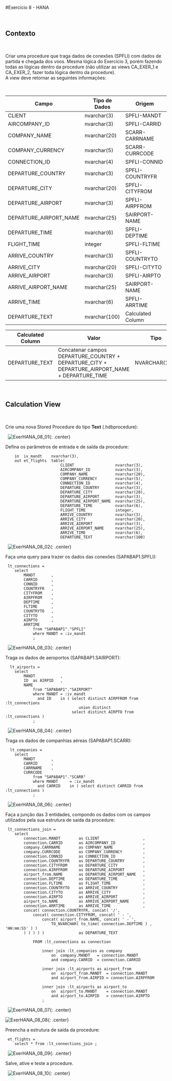 #Exercício 8 - HANA

&nbsp;
## Contexto
&nbsp;

Criar uma procedure que traga dados de conexões (SPFLI) com dados de partida e chegada dos voos. Mesma lógica do Exercício 3, porém fazendo todas as lógicas dentro da procedure (não utilizar as views CA_EXER_1 e CA_EXER_2, fazer toda lógica dentro da procedure).  
A view deve retornar as seguintes informações: 

&nbsp;

| Campo | Tipo de Dados | Origem |
| ----- | ------------- | ------ |
| CLIENT | nvarchar(3) | SPFLI-MANDT |
| AIRCOMPANY_ID | nvarchar(3) | SPFLI-CARRID |
| COMPANY_NAME | nvarchar(20) | SCARR-CARRNAME |
| COMPANY_CURRENCY | nvarchar(5) | SCARR-CURRCODE |
| CONNECTION_ID | nvarchar(4) | SPFLI-CONNID |
| DEPARTURE_COUNTRY | nvarchar(3) | SPFLI-COUNTRYFR |
| DEPARTURE_CITY | nvarchar(20) | SPFLI-CITYFROM |
| DEPARTURE_AIRPORT | nvarchar(3) | SPFLI-AIRPFROM |
| DEPARTURE_AIRPORT_NAME | nvarchar(25) | SAIRPORT-NAME |
| DEPARTURE_TIME | nvarchar(6) | SPFLI-DEPTIME |
| FLIGHT_TIME | integer | SPFLI-FLTIME |
| ARRIVE_COUNTRY | nvarchar(3) | SPFLI-COUNTRYTO |
| ARRIVE_CITY | nvarchar(20) | SPFLI-CITYTO |
| ARRIVE_AIRPORT | nvarchar(3) | SPFLI-AIRPTO |
| ARRIVE_AIRPORT_NAME | nvarchar(25) | SAIRPORT-NAME |
| ARRIVE_TIME | nvarchar(6) | SPFLI-ARRTIME
| DEPARTURE_TEXT | nvarchar(100) | Calculated Column |

| Calculated Column | Valor | Tipo |
| ----------------- | ----- | ---- |
| DEPARTURE_TEXT | Concatenar campos DEPARTURE_COUNTRY + DEPARTURE_CITY + DEPARTURE_AIRPORT_NAME + DEPARTURE_TIME | NVARCHAR(100) |

&nbsp;
## Calculation View
&nbsp;

Crie uma nova Stored Procedure do tipo **Text** (.hdbprocedure):

&nbsp;
![ExerHANA_08_01](../img/Exer_8/ExerHANA_08_01.jpg){: .center}
&nbsp;

Defina os parâmetros de entrada e de saída da procedure: 

```
	in 	iv_mandt 	nvarchar(3),
	out et_flights	table( 
						CLIENT 					nvarchar(3), 
						AIRCOMPANY_ID 			nvarchar(3), 
						COMPANY_NAME 			nvarchar(20),
						COMPANY_CURRENCY		nvarchar(5),
						CONNECTION_ID			nvarchar(4), 
						DEPARTURE_COUNTRY		nvarchar(3),
						DEPARTURE_CITY			nvarchar(20),
						DEPARTURE_AIRPORT		nvarchar(3),
						DEPARTURE_AIRPORT_NAME	nvarchar(25),
						DEPARTURE_TIME			nvarchar(6),
						FLIGHT_TIME				integer,
						ARRIVE_COUNTRY			nvarchar(3),
						ARRIVE_CITY				nvarchar(20),
						ARRIVE_AIRPORT			nvarchar(3),
						ARRIVE_AIRPORT_NAME		nvarchar(25),
						ARRIVE_TIME				nvarchar(6),
						DEPARTURE_TEXT			nvarchar(100)	
```
&nbsp;
![ExerHANA_08_02](../img/Exer_8/ExerHANA_08_02.jpg){: .center}
&nbsp;

Faça uma query para trazer os dados das conexões (SAPABAP1.SPFLI):

```
 lt_connections = 
 	select 
 		MANDT		, 
 		CARRID		, 
 		CONNID		, 
 		COUNTRYFR	, 
 		CITYFROM	, 
 		AIRPFROM	, 
 		DEPTIME		,
 		FLTIME		, 
 		COUNTRYTO	, 
 		CITYTO		,
 		AIRPTO		, 
 		ARRTIME 
 			from "SAPABAP1"."SPFLI" 
 			where MANDT = :iv_mandt 
 			; 
```
&nbsp;
![ExerHANA_08_03](../img/Exer_8/ExerHANA_08_03.jpg){: .center}
&nbsp;

Traga os dados de aeroportos (SAPABAP1.SAIRPORT):

```
  lt_airports = 
 	select
 		MANDT			, 
 		ID	as AIRPID	,
 		NAME
 			from "SAPABAP1"."SAIRPORT"
 			where MANDT = :iv_mandt
 			  and ID	in ( select distinct AIRPFROM from :lt_connections 
 			  					union distinct
 			  				 select distinct AIRPTO from :lt_connections )
			;
```
&nbsp;
![ExerHANA_08_04](../img/Exer_8/ExerHANA_08_04.jpg){: .center}
&nbsp;

Traga os dados de companhias aéreas (SAPABAP1.SCARR):

```
  lt_companies = 
 	select 
 		MANDT		, 
 		CARRID		,
 		CARRNAME	, 
 		CURRCODE
 			from "SAPABAP1"."SCARR"
 			where MANDT 	= :iv_mandt
 			  and CARRID 	in ( select distinct CARRID from :lt_connections ) 
			; 
```
&nbsp;
![ExerHANA_08_06](../img/Exer_8/ExerHANA_08_06.jpg){: .center}
&nbsp;

Faça a junção das 3 entidades, compondo os dados com os campos utilizados pela sua estrutura de saída da procedure:

```
 lt_connections_join = 
 	select 
		connection.MANDT 		as CLIENT 					,
		connection.CARRID 		as AIRCOMPANY_ID 			,
		company.CARRNAME		as COMPANY_NAME 			,
		company.CURRCODE		as COMPANY_CURRENCY			,
		connection.CONNID		as CONNECTION_ID			,
		connection.COUNTRYFR	as DEPARTURE_COUNTRY		,
		connection.CITYFROM		as DEPARTURE_CITY			,
		connection.AIRPFROM		as DEPARTURE_AIRPORT		,
		airport_from.NAME		as DEPARTURE_AIRPORT_NAME	,
		connection.DEPTIME		as DEPARTURE_TIME			,
		connection.FLTIME		as FLIGHT_TIME				,
		connection.COUNTRYTO	as ARRIVE_COUNTRY			,
		connection.CITYTO		as ARRIVE_CITY				,
		connection.AIRPTO		as ARRIVE_AIRPORT			,
		airport_to.NAME			as ARRIVE_AIRPORT_NAME		,
		connection.ARRTIME		as ARRIVE_TIME				,
		concat( connection.COUNTRYFR, concat( '/',
			concat( connection.CITYFROM, concat( ' - ', 
				concat( airport_from.NAME, concat( ' - ', 
					TO_NVARCHAR( to_time( connection.DEPTIME ) , 'HH:mm:SS' ) ) 
		) ) ) ) ) 				as DEPARTURE_TEXT		 	
			
			FROM :lt_connections as connection
				
				inner join :lt_companies as company
					on	company.MANDT	= connection.MANDT
					and company.CARRID	= connection.CARRID
					
				inner join :lt_airports as airport_from
					on	airport_from.MANDT 	= connection.MANDT
					and airport_from.AIRPID	= connection.AIRPFROM
				
				inner join :lt_airports as airport_to
					on	airport_to.MANDT 	= connection.MANDT
					and airport_to.AIRPID	= connection.AIRPTO
				;
```
&nbsp;
![ExerHANA_08_07](../img/Exer_8/ExerHANA_08_07.jpg){: .center}

![ExerHANA_08_08](../img/Exer_8/ExerHANA_08_08.jpg){: .center}
&nbsp;

Preencha a estrutura de saída da procedure:

```
 et_flights = 
 	select * from :lt_connections_join ;
``` 	
&nbsp;
![ExerHANA_08_09](../img/Exer_8/ExerHANA_08_09.jpg){: .center}
&nbsp;

Salve, ative e teste a procedure.

&nbsp;
![ExerHANA_08_10](../img/Exer_8/ExerHANA_08_10.jpg){: .center}
&nbsp;